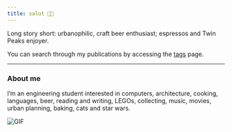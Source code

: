 ```yaml
---
title: salut 👋🏻
---
```


Long story short: urbanophilic, craft beer enthusiast; espressos and Twin Peaks enjoyer.

You can search through my publications by accessing the [tags](/tags) page.
***
### About me
I’m an engineering student interested in computers, architecture, cooking, languages, beer, reading and writing, LEGOs, collecting, music, movies, urban planning, baking, cats and star wars.

<div class="centered">
        <img src="https://media.tenor.com/qJRMLPlR3_8AAAAi/maxwell-cat.gif" alt="GIF">
    </div>
